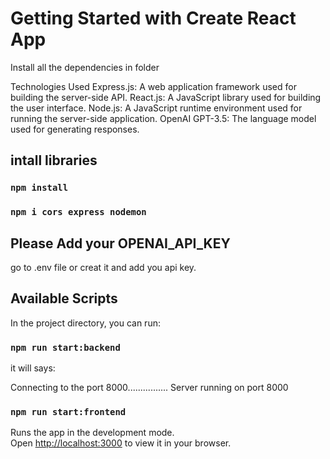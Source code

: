 # Getting Started with Create React App

Install all the dependencies in folder

Technologies Used
Express.js: A web application framework used for building the server-side API.
React.js: A JavaScript library used for building the user interface.
Node.js: A JavaScript runtime environment used for running the server-side application.
OpenAI GPT-3.5: The language model used for generating responses.

## intall libraries

### `npm install`
### `npm i cors express nodemon`


## Please Add your OPENAI_API_KEY

go to .env file or creat it and add you api key.

## Available Scripts

In the project directory, you can run:

### `npm run start:backend`

it will says:

Connecting to the port 8000................
Server running on port 8000

### `npm run start:frontend`

Runs the app in the development mode.\
Open [http://localhost:3000](http://localhost:3000) to view it in your browser.